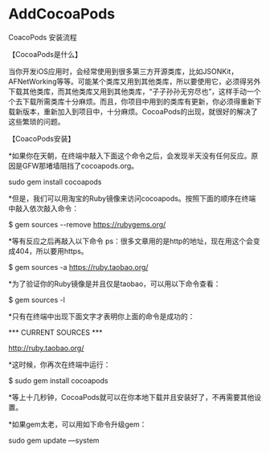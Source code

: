 # AddCocoaPods
CoacoPods 安装流程

【CocoaPods是什么】

当你开发iOS应用时，会经常使用到很多第三方开源类库，比如JSONKit，AFNetWorking等等。可能某个类库又用到其他类库，所以要使用它，必须得另外下载其他类库，而其他类库又用到其他类库，“子子孙孙无穷尽也”，这样手动一个个去下载所需类库十分麻烦。而且，你项目中用到的类库有更新，你必须得重新下载新版本，重新加入到项目中，十分麻烦。CocoaPods的出现，就很好的解决了这些繁琐的问题。

【CoacoPods安装】

*如果你在天朝，在终端中敲入下面这个命令之后，会发现半天没有任何反应。原因是GFW那堵墙阻挡了cocoapods.org。

sudo gem install cocoapods

*但是，我们可以用淘宝的Ruby镜像来访问cocoapods。按照下面的顺序在终端中敲入依次敲入命令：

$ gem sources --remove https://rubygems.org/


*等有反应之后再敲入以下命令   ps：很多文章用的是http的地址，现在用这个会变成404，所以要用https。

$ gem sources -a https://ruby.taobao.org/ 


*为了验证你的Ruby镜像是并且仅是taobao，可以用以下命令查看：

$ gem sources -l


*只有在终端中出现下面文字才表明你上面的命令是成功的：

*** CURRENT SOURCES ***

http://ruby.taobao.org/


*这时候，你再次在终端中运行：

$ sudo gem install cocoapods


*等上十几秒钟，CocoaPods就可以在你本地下载并且安装好了，不再需要其他设置。


*如果gem太老，可以用如下命令升级gem：

sudo gem update —system
